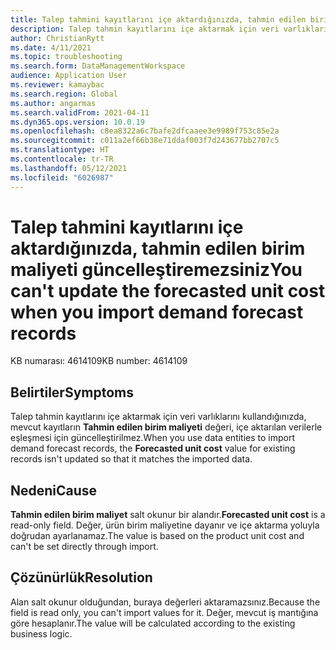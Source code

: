 ```yaml
---
title: Talep tahmini kayıtlarını içe aktardığınızda, tahmin edilen birim maliyeti güncelleştiremezsiniz
description: Talep tahmin kayıtlarını içe aktarmak için veri varlıklarını kullandığınızda, mevcut kayıtların maliyet fiyatı, içe aktarılan verilerle eşleşmesi için güncelleştirilmez.
author: ChristianRytt
ms.date: 4/11/2021
ms.topic: troubleshooting
ms.search.form: DataManagementWorkspace
audience: Application User
ms.reviewer: kamaybac
ms.search.region: Global
ms.author: angarmas
ms.search.validFrom: 2021-04-11
ms.dyn365.ops.version: 10.0.19
ms.openlocfilehash: c8ea8322a6c7bafe2dfcaaee3e9989f753c85e2a
ms.sourcegitcommit: c011a2ef66b38e71ddaf003f7d243677bb2707c5
ms.translationtype: HT
ms.contentlocale: tr-TR
ms.lasthandoff: 05/12/2021
ms.locfileid: "6026987"
---
```

# <a name="you-cant-update-the-forecasted-unit-cost-when-you-import-demand-forecast-records"></a><span data-ttu-id="c11cd-103">Talep tahmini kayıtlarını içe aktardığınızda, tahmin edilen birim maliyeti güncelleştiremezsiniz</span><span class="sxs-lookup"><span data-stu-id="c11cd-103">You can't update the forecasted unit cost when you import demand forecast records</span></span>

<span data-ttu-id="c11cd-104">KB numarası: 4614109</span><span class="sxs-lookup"><span data-stu-id="c11cd-104">KB number: 4614109</span></span>

## <a name="symptoms"></a><span data-ttu-id="c11cd-105">Belirtiler</span><span class="sxs-lookup"><span data-stu-id="c11cd-105">Symptoms</span></span>

<span data-ttu-id="c11cd-106">Talep tahmin kayıtlarını içe aktarmak için veri varlıklarını kullandığınızda, mevcut kayıtların **Tahmin edilen birim maliyeti** değeri, içe aktarılan verilerle eşleşmesi için güncelleştirilmez.</span><span class="sxs-lookup"><span data-stu-id="c11cd-106">When you use data entities to import demand forecast records, the **Forecasted unit cost** value for existing records isn't updated so that it matches the imported data.</span></span>

## <a name="cause"></a><span data-ttu-id="c11cd-107">Nedeni</span><span class="sxs-lookup"><span data-stu-id="c11cd-107">Cause</span></span>

<span data-ttu-id="c11cd-108">**Tahmin edilen birim maliyet** salt okunur bir alandır.</span><span class="sxs-lookup"><span data-stu-id="c11cd-108">**Forecasted unit cost** is a read-only field.</span></span> <span data-ttu-id="c11cd-109">Değer, ürün birim maliyetine dayanır ve içe aktarma yoluyla doğrudan ayarlanamaz.</span><span class="sxs-lookup"><span data-stu-id="c11cd-109">The value is based on the product unit cost and can't be set directly through import.</span></span>

## <a name="resolution"></a><span data-ttu-id="c11cd-110">Çözünürlük</span><span class="sxs-lookup"><span data-stu-id="c11cd-110">Resolution</span></span>

<span data-ttu-id="c11cd-111">Alan salt okunur olduğundan, buraya değerleri aktaramazsınız.</span><span class="sxs-lookup"><span data-stu-id="c11cd-111">Because the field is read only, you can't import values for it.</span></span> <span data-ttu-id="c11cd-112">Değer, mevcut iş mantığına göre hesaplanır.</span><span class="sxs-lookup"><span data-stu-id="c11cd-112">The value will be calculated according to the existing business logic.</span></span>
